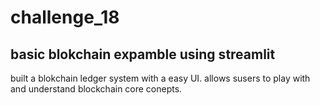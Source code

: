 # challenge_18
## basic blokchain expamble using streamlit
built a blokchain ledger system with a easy UI. allows susers to play with and understand blockchain core conepts. 
